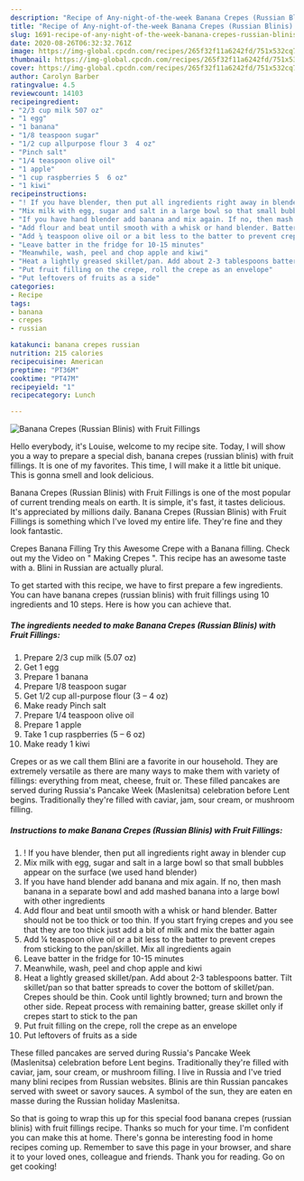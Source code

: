```yaml
---
description: "Recipe of Any-night-of-the-week Banana Crepes (Russian Blinis) with Fruit Fillings"
title: "Recipe of Any-night-of-the-week Banana Crepes (Russian Blinis) with Fruit Fillings"
slug: 1691-recipe-of-any-night-of-the-week-banana-crepes-russian-blinis-with-fruit-fillings
date: 2020-08-26T06:32:32.761Z
image: https://img-global.cpcdn.com/recipes/265f32f11a6242fd/751x532cq70/banana-crepes-russian-blinis-with-fruit-fillings-recipe-main-photo.jpg
thumbnail: https://img-global.cpcdn.com/recipes/265f32f11a6242fd/751x532cq70/banana-crepes-russian-blinis-with-fruit-fillings-recipe-main-photo.jpg
cover: https://img-global.cpcdn.com/recipes/265f32f11a6242fd/751x532cq70/banana-crepes-russian-blinis-with-fruit-fillings-recipe-main-photo.jpg
author: Carolyn Barber
ratingvalue: 4.5
reviewcount: 14103
recipeingredient:
- "2/3 cup milk 507 oz"
- "1 egg"
- "1 banana"
- "1/8 teaspoon sugar"
- "1/2 cup allpurpose flour 3  4 oz"
- "Pinch salt"
- "1/4 teaspoon olive oil"
- "1 apple"
- "1 cup raspberries 5  6 oz"
- "1 kiwi"
recipeinstructions:
- "! If you have blender, then put all ingredients right away in blender cup"
- "Mix milk with egg, sugar and salt in a large bowl so that small bubbles appear on the surface (we used hand blender)"
- "If you have hand blender add banana and mix again. If no, then mash banana in a separate bowl and add mashed banana into a large bowl with other ingredients"
- "Add flour and beat until smooth with a whisk or hand blender. Batter should not be too thick or too thin. If you start frying crepes and you see that they are too thick just add a bit of milk and mix the batter again"
- "Add ¼ teaspoon olive oil or a bit less to the batter to prevent crepes from sticking to the pan/skillet. Mix all ingredients again"
- "Leave batter in the fridge for 10-15 minutes"
- "Meanwhile, wash, peel and chop apple and kiwi"
- "Heat a lightly greased skillet/pan. Add about 2-3 tablespoons batter. Tilt skillet/pan so that batter spreads to cover the bottom of skillet/pan. Crepes should be thin. Cook until lightly browned; turn and brown the other side. Repeat process with remaining batter, grease skillet only if crepes start to stick to the pan"
- "Put fruit filling on the crepe, roll the crepe as an envelope"
- "Put leftovers of fruits as a side"
categories:
- Recipe
tags:
- banana
- crepes
- russian

katakunci: banana crepes russian 
nutrition: 215 calories
recipecuisine: American
preptime: "PT36M"
cooktime: "PT47M"
recipeyield: "1"
recipecategory: Lunch

---
```



![Banana Crepes (Russian Blinis) with Fruit Fillings](https://img-global.cpcdn.com/recipes/265f32f11a6242fd/751x532cq70/banana-crepes-russian-blinis-with-fruit-fillings-recipe-main-photo.jpg)

Hello everybody, it's Louise, welcome to my recipe site. Today, I will show you a way to prepare a special dish, banana crepes (russian blinis) with fruit fillings. It is one of my favorites. This time, I will make it a little bit unique. This is gonna smell and look delicious.

Banana Crepes (Russian Blinis) with Fruit Fillings is one of the most popular of current trending meals on earth. It is simple, it's fast, it tastes delicious. It's appreciated by millions daily. Banana Crepes (Russian Blinis) with Fruit Fillings is something which I've loved my entire life. They're fine and they look fantastic.

Crepes Banana Filling Try this Awesome Crepe with a Banana filling. Check out my the Video on &#34; Making Crepes &#34;. This recipe has an awesome taste with a. Blini in Russian are actually plural.


To get started with this recipe, we have to first prepare a few ingredients. You can have banana crepes (russian blinis) with fruit fillings using 10 ingredients and 10 steps. Here is how you can achieve that.

<!--inarticleads1-->

##### The ingredients needed to make Banana Crepes (Russian Blinis) with Fruit Fillings:

1. Prepare 2/3 cup milk (5.07 oz)
1. Get 1 egg
1. Prepare 1 banana
1. Prepare 1/8 teaspoon sugar
1. Get 1/2 cup all-purpose flour (3 – 4 oz)
1. Make ready Pinch salt
1. Prepare 1/4 teaspoon olive oil
1. Prepare 1 apple
1. Take 1 cup raspberries (5 – 6 oz)
1. Make ready 1 kiwi


Crepes or as we call them Blini are a favorite in our household. They are extremely versatile as there are many ways to make them with variety of fillings: everything from meat, cheese, fruit or. These filled pancakes are served during Russia&#39;s Pancake Week (Maslenitsa) celebration before Lent begins. Traditionally they&#39;re filled with caviar, jam, sour cream, or mushroom filling. 

<!--inarticleads2-->

##### Instructions to make Banana Crepes (Russian Blinis) with Fruit Fillings:

1. ! If you have blender, then put all ingredients right away in blender cup
1. Mix milk with egg, sugar and salt in a large bowl so that small bubbles appear on the surface (we used hand blender)
1. If you have hand blender add banana and mix again. If no, then mash banana in a separate bowl and add mashed banana into a large bowl with other ingredients
1. Add flour and beat until smooth with a whisk or hand blender. Batter should not be too thick or too thin. If you start frying crepes and you see that they are too thick just add a bit of milk and mix the batter again
1. Add ¼ teaspoon olive oil or a bit less to the batter to prevent crepes from sticking to the pan/skillet. Mix all ingredients again
1. Leave batter in the fridge for 10-15 minutes
1. Meanwhile, wash, peel and chop apple and kiwi
1. Heat a lightly greased skillet/pan. Add about 2-3 tablespoons batter. Tilt skillet/pan so that batter spreads to cover the bottom of skillet/pan. Crepes should be thin. Cook until lightly browned; turn and brown the other side. Repeat process with remaining batter, grease skillet only if crepes start to stick to the pan
1. Put fruit filling on the crepe, roll the crepe as an envelope
1. Put leftovers of fruits as a side


These filled pancakes are served during Russia&#39;s Pancake Week (Maslenitsa) celebration before Lent begins. Traditionally they&#39;re filled with caviar, jam, sour cream, or mushroom filling. I live in Russia and I&#39;ve tried many blini recipes from Russian websites. Blinis are thin Russian pancakes served with sweet or savory sauces. A symbol of the sun, they are eaten en masse during the Russian holiday Maslenitsa. 

So that is going to wrap this up for this special food banana crepes (russian blinis) with fruit fillings recipe. Thanks so much for your time. I'm confident you can make this at home. There's gonna be interesting food in home recipes coming up. Remember to save this page in your browser, and share it to your loved ones, colleague and friends. Thank you for reading. Go on get cooking!
